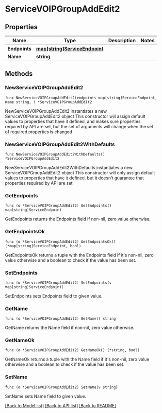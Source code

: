 # ServiceVOIPGroupAddEdit2

## Properties

Name | Type | Description | Notes
------------ | ------------- | ------------- | -------------
**Endpoints** | [**map[string]ServiceEndpoint**](ServiceEndpoint.md) |  | 
**Name** | **string** |  | 

## Methods

### NewServiceVOIPGroupAddEdit2

`func NewServiceVOIPGroupAddEdit2(endpoints map[string]ServiceEndpoint, name string, ) *ServiceVOIPGroupAddEdit2`

NewServiceVOIPGroupAddEdit2 instantiates a new ServiceVOIPGroupAddEdit2 object
This constructor will assign default values to properties that have it defined,
and makes sure properties required by API are set, but the set of arguments
will change when the set of required properties is changed

### NewServiceVOIPGroupAddEdit2WithDefaults

`func NewServiceVOIPGroupAddEdit2WithDefaults() *ServiceVOIPGroupAddEdit2`

NewServiceVOIPGroupAddEdit2WithDefaults instantiates a new ServiceVOIPGroupAddEdit2 object
This constructor will only assign default values to properties that have it defined,
but it doesn't guarantee that properties required by API are set

### GetEndpoints

`func (o *ServiceVOIPGroupAddEdit2) GetEndpoints() map[string]ServiceEndpoint`

GetEndpoints returns the Endpoints field if non-nil, zero value otherwise.

### GetEndpointsOk

`func (o *ServiceVOIPGroupAddEdit2) GetEndpointsOk() (*map[string]ServiceEndpoint, bool)`

GetEndpointsOk returns a tuple with the Endpoints field if it's non-nil, zero value otherwise
and a boolean to check if the value has been set.

### SetEndpoints

`func (o *ServiceVOIPGroupAddEdit2) SetEndpoints(v map[string]ServiceEndpoint)`

SetEndpoints sets Endpoints field to given value.


### GetName

`func (o *ServiceVOIPGroupAddEdit2) GetName() string`

GetName returns the Name field if non-nil, zero value otherwise.

### GetNameOk

`func (o *ServiceVOIPGroupAddEdit2) GetNameOk() (*string, bool)`

GetNameOk returns a tuple with the Name field if it's non-nil, zero value otherwise
and a boolean to check if the value has been set.

### SetName

`func (o *ServiceVOIPGroupAddEdit2) SetName(v string)`

SetName sets Name field to given value.



[[Back to Model list]](../README.md#documentation-for-models) [[Back to API list]](../README.md#documentation-for-api-endpoints) [[Back to README]](../README.md)


